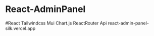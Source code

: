 # React-AdminPanel
#React Tailwindcss Mui Chart.js ReactRouter Api
react-admin-panel-silk.vercel.app
